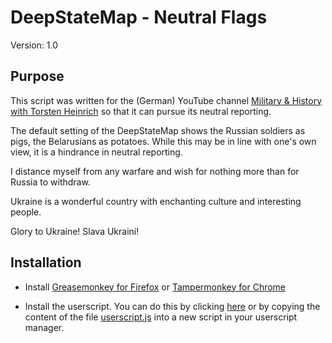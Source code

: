 # DeepStateMap - Neutral Flags
Version: 1.0

## Purpose

This script was written for the (German) YouTube channel [Military & History with Torsten Heinrich](https://www.youtube.com/@MilitarGeschichte) so that it can pursue its neutral reporting.

The default setting of the DeepStateMap shows the Russian soldiers as pigs, the Belarusians as potatoes. While this may be in line with one's own view, it is a hindrance in neutral reporting.

I distance myself from any warfare and wish for nothing more than for Russia to withdraw.

Ukraine is a wonderful country with enchanting culture and interesting people.

Glory to Ukraine! Slava Ukraini!

## Installation

* Install [Greasemonkey for Firefox](https://addons.mozilla.org/de/firefox/addon/greasemonkey/) or [Tampermonkey for Chrome](https://www.tampermonkey.net/)

* Install the userscript. You can do this by clicking [here](https://raw.githubusercontent.com/Admonstrator/deepstatemap-flags/main/deepstatemap-flags.user.js) or by copying the content of the file [userscript.js](https://raw.githubusercontent.com/Admonstrator/deepstatemap-flags/main/deepstatemap-flags.user.js) into a new script in your userscript manager.
